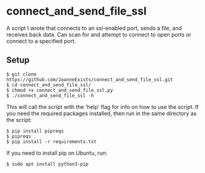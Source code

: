# connect_and_send_file_ssl
A script I wrote that connects to an ssl-enabled port, sends a file, and receives back data. Can scan for and attempt to connect to open ports or connect to a specified port.
## Setup
```
$ git clone https://github.com/JoanneExists/connect_and_send_file_ssl.git
$ cd connect_and_send_file_ssl/
$ chmod +x connect_and_send_file_ssl.py
$ ./connect_and_send_file_ssl -h
```
This will call the script with the 'help' flag for info on how to use the script.
If you need the required packages installed, then run in the same directory as the script:
```
$ pip install pipreqs
$ pipreqs .
$ pip install -r requirements.txt
```
If you need to install pip on Ubuntu, run:
```
$ sudo apt install python3-pip
```
